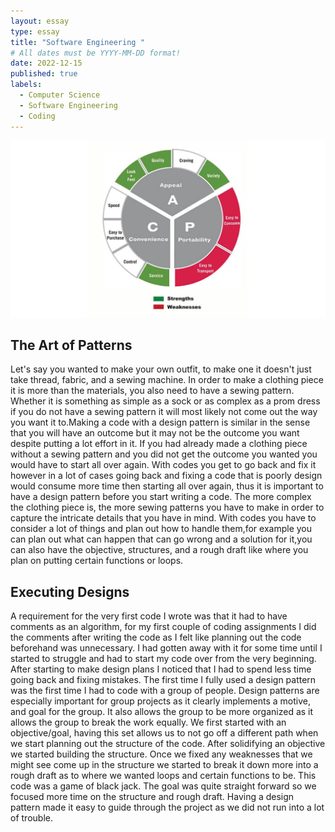 ```yaml
---
layout: essay
type: essay
title: "Software Engineering "
# All dates must be YYYY-MM-DD format!
date: 2022-12-15
published: true
labels:
  - Computer Science
  - Software Engineering
  - Coding
---
```


<img class="img-fluid" src="../img/design.jpg">

## The Art of Patterns 
Let's say you wanted to make your own outfit, to make one it doesn't just take thread, fabric, and a sewing machine. In order to make a clothing piece it is more than the materials, you also need to have a sewing pattern. Whether it is something as simple as a sock or as complex as a prom dress if you do not have a sewing pattern it will most likely not come out the way you want it to.Making a code with a design pattern is similar in the sense that you will have an outcome but it may not be the outcome you want despite putting a lot effort in it. If you had already made a clothing piece without a sewing pattern and you did not get the outcome you wanted you would have to start all over again. With codes you get to go back and fix it however in a lot of cases going back and fixing a code that is poorly design would consume more time then starting all over again, thus it is important to have a design pattern before you start writing a code. The more complex the clothing piece is, the more sewing patterns you have to make in order to capture the intricate details that you have in mind. With codes you have to consider a lot of things and plan out how to handle them,for example you can plan out what can happen that can go wrong and a solution for it,you can also have the objective, structures, and a rough draft like where you plan on putting certain functions or loops. 
## Executing Designs 
A requirement for the very first code I wrote was that it had to have comments as an algorithm, for my first couple of coding assignments I did the comments after writing the code as I felt like planning out the code beforehand was unnecessary. I had gotten away with it for some time until I started to struggle and had to start my code over from the very beginning. After starting to make design plans I noticed that I had to spend less time going back and fixing mistakes. The first time I fully used a design pattern was the first time I had to code with a group of people. Design patterns are especially important for group projects as it clearly implements a motive, and goal for the group. It also allows the group to be more organized as it allows the group to break the work equally. We first started with an objective/goal, having this set allows us to not go off a different path when we start planning out the structure of the code. After solidifying an objective we started building the structure. Once we fixed any weaknesses that we might see come up in the structure we started to break it down more into a rough draft as to where we wanted loops and certain functions to be. This code was a game of black jack. The goal was quite straight forward so we focused more time on the structure and rough draft. Having a design pattern made it easy to guide through the project as we did not run into a lot of trouble. 
